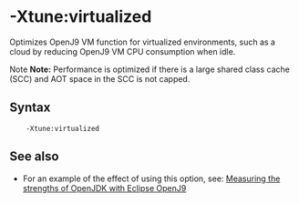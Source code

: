 <!--
* Copyright (c) 2017, 2018 IBM Corp. and others
*
* This program and the accompanying materials are made
* available under the terms of the Eclipse Public License 2.0
* which accompanies this distribution and is available at
* https://www.eclipse.org/legal/epl-2.0/ or the Apache
* License, Version 2.0 which accompanies this distribution and
* is available at https://www.apache.org/licenses/LICENSE-2.0.
*
* This Source Code may also be made available under the
* following Secondary Licenses when the conditions for such
* availability set forth in the Eclipse Public License, v. 2.0
* are satisfied: GNU General Public License, version 2 with
* the GNU Classpath Exception [1] and GNU General Public
* License, version 2 with the OpenJDK Assembly Exception [2].
*
* [1] https://www.gnu.org/software/classpath/license.html
* [2] http://openjdk.java.net/legal/assembly-exception.html
*
* SPDX-License-Identifier: EPL-2.0 OR Apache-2.0 OR GPL-2.0 WITH
* Classpath-exception-2.0 OR LicenseRef-GPL-2.0 WITH Assembly-exception
-->

# -Xtune:virtualized 

Optimizes OpenJ9 VM function for virtualized environments, such as a cloud by reducing OpenJ9 VM CPU consumption when idle.

<i class="fa fa-pencil-square-o" aria-hidden="true"></i><span class="sr-only">Note</span> **Note:** Performance is optimized if there is a large shared class cache (SCC) and AOT space in the SCC is not capped.

## Syntax

        -Xtune:virtualized

## See also

- For an example of the effect of using this option, see: [Measuring the strengths of OpenJDK with Eclipse OpenJ9](https://github.com/eclipse/openj9-website/blob/master/benchmark/daytrader3.md)


<!-- ==== END OF TOPIC ==== xtunevirtualized.md ==== -->

